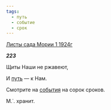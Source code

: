 ```yaml
---
tags:
  - путь
  - событие
  - срок
---
```

[Листы сада Мории 1 1924г](https://127.0.0.1:4002/agni/1924)

___223___

Щиты Наши не ржавеют,   

И [путь](../../../tags/#путь) — к Нам.   

Смотрите на [события](../../../tags/#событие) на сорок сроков.   

М.˙. хранит.   

